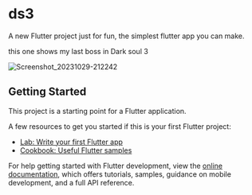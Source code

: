 # ds3

A new Flutter project just for fun, the simplest flutter app you can make.

this one shows my last boss in Dark soul 3

![Screenshot_20231029-212242](https://github.com/Imran-227/ds3/assets/128098964/d2df5950-0c3b-4891-a0a2-d17fb366aa07)


## Getting Started

This project is a starting point for a Flutter application.

A few resources to get you started if this is your first Flutter project:

- [Lab: Write your first Flutter app](https://docs.flutter.dev/get-started/codelab)
- [Cookbook: Useful Flutter samples](https://docs.flutter.dev/cookbook)

For help getting started with Flutter development, view the
[online documentation](https://docs.flutter.dev/), which offers tutorials,
samples, guidance on mobile development, and a full API reference.
